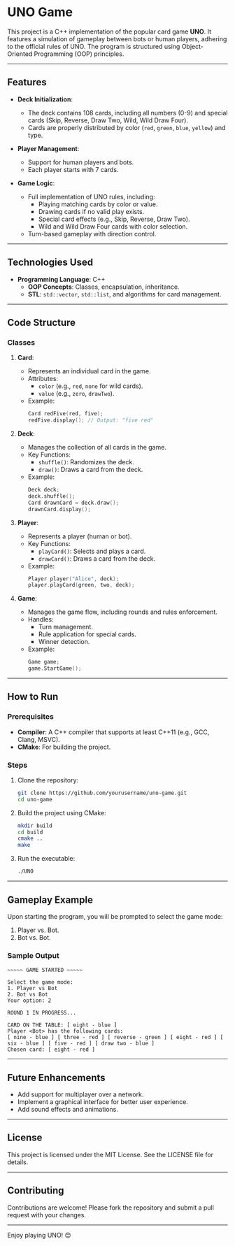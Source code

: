 # UNO Game

This project is a C++ implementation of the popular card game **UNO**. It features a simulation of gameplay between bots or human players, adhering to the official rules of UNO. The program is structured using Object-Oriented Programming (OOP) principles.

---

## Features

- **Deck Initialization**:
  - The deck contains 108 cards, including all numbers (0-9) and special cards (Skip, Reverse, Draw Two, Wild, Wild Draw Four).
  - Cards are properly distributed by color (`red`, `green`, `blue`, `yellow`) and type.

- **Player Management**:
  - Support for human players and bots.
  - Each player starts with 7 cards.

- **Game Logic**:
  - Full implementation of UNO rules, including:
    - Playing matching cards by color or value.
    - Drawing cards if no valid play exists.
    - Special card effects (e.g., Skip, Reverse, Draw Two).
    - Wild and Wild Draw Four cards with color selection.
  - Turn-based gameplay with direction control.

---

## Technologies Used

- **Programming Language**: C++
  - **OOP Concepts**: Classes, encapsulation, inheritance.
  - **STL**: `std::vector`, `std::list`, and algorithms for card management.

---

## Code Structure

### Classes
1. **Card**:
   - Represents an individual card in the game.
   - Attributes:
     - `color` (e.g., `red`, `none` for wild cards).
     - `value` (e.g., `zero`, `drawTwo`).
   - Example:
     ```cpp
     Card redFive(red, five);
     redFive.display(); // Output: "five red"
     ```

2. **Deck**:
   - Manages the collection of all cards in the game.
   - Key Functions:
     - `shuffle()`: Randomizes the deck.
     - `draw()`: Draws a card from the deck.
   - Example:
     ```cpp
     Deck deck;
     deck.shuffle();
     Card drawnCard = deck.draw();
     drawnCard.display();
     ```

3. **Player**:
   - Represents a player (human or bot).
   - Key Functions:
     - `playCard()`: Selects and plays a card.
     - `drawCard()`: Draws a card from the deck.
   - Example:
     ```cpp
     Player player("Alice", deck);
     player.playCard(green, two, deck);
     ```

4. **Game**:
   - Manages the game flow, including rounds and rules enforcement.
   - Handles:
     - Turn management.
     - Rule application for special cards.
     - Winner detection.
   - Example:
     ```cpp
     Game game;
     game.StartGame();
     ```

---

## How to Run

### Prerequisites
- **Compiler**: A C++ compiler that supports at least C++11 (e.g., GCC, Clang, MSVC).
- **CMake**: For building the project.

### Steps
1. Clone the repository:
   ```bash
   git clone https://github.com/yourusername/uno-game.git
   cd uno-game
   ```

2. Build the project using CMake:
   ```bash
   mkdir build
   cd build
   cmake ..
   make
   ```

3. Run the executable:
   ```bash
   ./UNO
   ```

---

## Gameplay Example

Upon starting the program, you will be prompted to select the game mode:
1. Player vs. Bot.
2. Bot vs. Bot.

### Sample Output
```text
~~~~~ GAME STARTED ~~~~~

Select the game mode:
1. Player vs Bot
2. Bot vs Bot
Your option: 2

ROUND 1 IN PROGRESS...

CARD ON THE TABLE: [ eight - blue ]
Player <Bot> has the following cards:
[ nine - blue ] [ three - red ] [ reverse - green ] [ eight - red ] [ six - blue ] [ five - red ] [ draw two - blue ]
Chosen card: [ eight - red ]
```

---

## Future Enhancements
- Add support for multiplayer over a network.
- Implement a graphical interface for better user experience.
- Add sound effects and animations.

---

## License
This project is licensed under the MIT License. See the LICENSE file for details.

---

## Contributing
Contributions are welcome! Please fork the repository and submit a pull request with your changes.

---

Enjoy playing UNO! 😊

